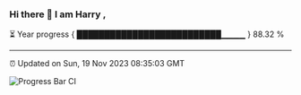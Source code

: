 ### Hi there 👋 I am Harry , 

⏳ Year progress { ██████████████████████████▁▁▁▁ } 88.32 %

---

⏰ Updated on Sun, 19 Nov 2023 08:35:03 GMT

![Progress Bar CI](https://github.com/duykhang68/duykhang68/workflows/Progress%20Bar%20CI/badge.svg)
